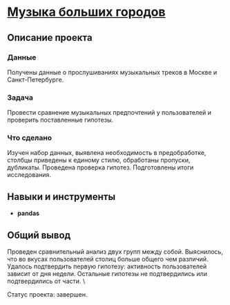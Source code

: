 # [Музыка больших городов](https://github.com/observer012/yandex_practicum/blob/main/01.%20Базовый%20Python%20(3)/Музыка%20больших%20городов.ipynb)

## Описание проекта
### Данные

Получены данные о прослушиваниях музыкальных треков в Москве и Санкт-Петербурге. 

### Задача

Провести сравнение музыкальных предпочтений у пользователей и проверить поставленные гипотезы.

### Что сделано

Изучен набор данных, выявлена необходимость в предобработке, столбцы приведены к единому стилю, обработаны пропуски, дубликаты. Проведена проверка гипотез. Подготовлены итоги исследования. 

## Навыки и инструменты
- **pandas**

##

## Общий вывод

Проведен сравнительный анализ двух групп между собой. Выяснилось, что во вкусах пользователей столиц больше общего чем различий. Удалось подтвердить первую гипотезу: активность пользователей зависит от дня недели. Остальные гипотезы не подтвердились или подтвердились от части. \

Статус проекта: завершен.   
